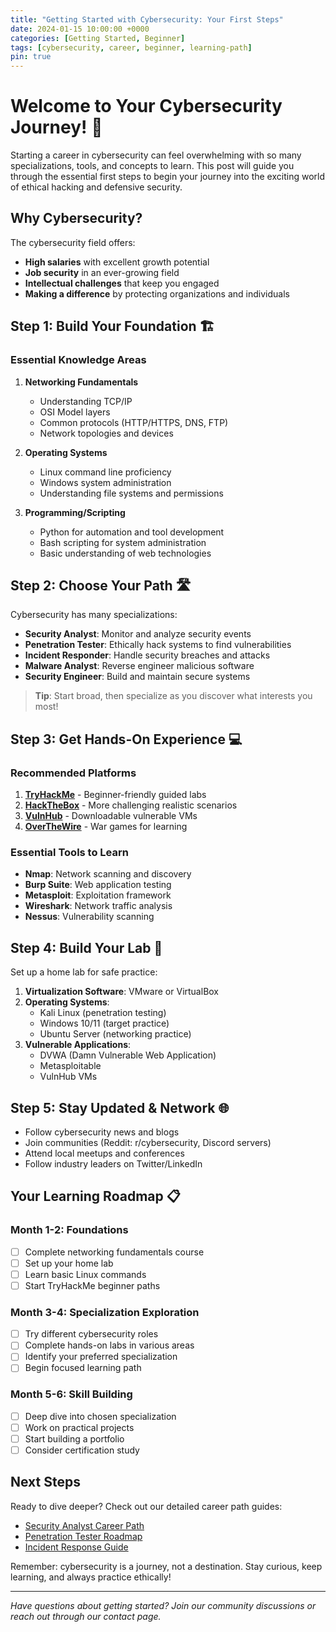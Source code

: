 ```yaml
---
title: "Getting Started with Cybersecurity: Your First Steps"
date: 2024-01-15 10:00:00 +0000
categories: [Getting Started, Beginner]
tags: [cybersecurity, career, beginner, learning-path]
pin: true
---
```


# Welcome to Your Cybersecurity Journey! 🚀

Starting a career in cybersecurity can feel overwhelming with so many specializations, tools, and concepts to learn. This post will guide you through the essential first steps to begin your journey into the exciting world of ethical hacking and defensive security.

## Why Cybersecurity?

The cybersecurity field offers:
- **High salaries** with excellent growth potential
- **Job security** in an ever-growing field
- **Intellectual challenges** that keep you engaged
- **Making a difference** by protecting organizations and individuals

## Step 1: Build Your Foundation 🏗️

### Essential Knowledge Areas

1. **Networking Fundamentals**
   - Understanding TCP/IP
   - OSI Model layers
   - Common protocols (HTTP/HTTPS, DNS, FTP)
   - Network topologies and devices

2. **Operating Systems**
   - Linux command line proficiency
   - Windows system administration
   - Understanding file systems and permissions

3. **Programming/Scripting**
   - Python for automation and tool development
   - Bash scripting for system administration
   - Basic understanding of web technologies

## Step 2: Choose Your Path 🛣️

Cybersecurity has many specializations:

- **Security Analyst**: Monitor and analyze security events
- **Penetration Tester**: Ethically hack systems to find vulnerabilities
- **Incident Responder**: Handle security breaches and attacks
- **Malware Analyst**: Reverse engineer malicious software
- **Security Engineer**: Build and maintain secure systems

> **Tip**: Start broad, then specialize as you discover what interests you most!

## Step 3: Get Hands-On Experience 💻

### Recommended Platforms

1. **[TryHackMe](https://tryhackme.com/)** - Beginner-friendly guided labs
2. **[HackTheBox](https://www.hackthebox.com/)** - More challenging realistic scenarios
3. **[VulnHub](https://www.vulnhub.com/)** - Downloadable vulnerable VMs
4. **[OverTheWire](https://overthewire.org/)** - War games for learning

### Essential Tools to Learn

- **Nmap**: Network scanning and discovery
- **Burp Suite**: Web application testing
- **Metasploit**: Exploitation framework
- **Wireshark**: Network traffic analysis
- **Nessus**: Vulnerability scanning

## Step 4: Build Your Lab 🔬

Set up a home lab for safe practice:

1. **Virtualization Software**: VMware or VirtualBox
2. **Operating Systems**: 
   - Kali Linux (penetration testing)
   - Windows 10/11 (target practice)
   - Ubuntu Server (networking practice)
3. **Vulnerable Applications**:
   - DVWA (Damn Vulnerable Web Application)
   - Metasploitable
   - VulnHub VMs

## Step 5: Stay Updated & Network 🌐

- Follow cybersecurity news and blogs
- Join communities (Reddit: r/cybersecurity, Discord servers)
- Attend local meetups and conferences
- Follow industry leaders on Twitter/LinkedIn

## Your Learning Roadmap 📋

### Month 1-2: Foundations
- [ ] Complete networking fundamentals course
- [ ] Set up your home lab
- [ ] Learn basic Linux commands
- [ ] Start TryHackMe beginner paths

### Month 3-4: Specialization Exploration
- [ ] Try different cybersecurity roles
- [ ] Complete hands-on labs in various areas
- [ ] Identify your preferred specialization
- [ ] Begin focused learning path

### Month 5-6: Skill Building
- [ ] Deep dive into chosen specialization
- [ ] Work on practical projects
- [ ] Start building a portfolio
- [ ] Consider certification study

## Next Steps

Ready to dive deeper? Check out our detailed career path guides:

- [Security Analyst Career Path](/SecurityAnalyst/)
- [Penetration Tester Roadmap](/PenetrationTester/)
- [Incident Response Guide](/IncidentResponder/)

Remember: cybersecurity is a journey, not a destination. Stay curious, keep learning, and always practice ethically!

---

*Have questions about getting started? Join our community discussions or reach out through our contact page.*
